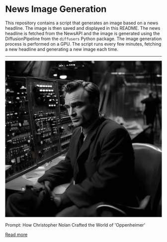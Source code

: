 # News Image Generation
This repository contains a script that generates an image based on a news headline. The image is then saved and displayed in this README.
The news headline is fetched from the NewsAPI and the image is generated using the DiffusionPipeline from the `diffusers` Python package. The image generation process is performed on a GPU.
The script runs every few minutes, fetching a new headline and generating a new image each time.

---

![Generated Image](image.png)

Prompt: How Christopher Nolan Crafted the World of 'Oppenheimer'

[Read more](http://www.vulture.com/article/oppenheimer-christopher-nolan-cillian-murphy-behind-the-scenes.html)